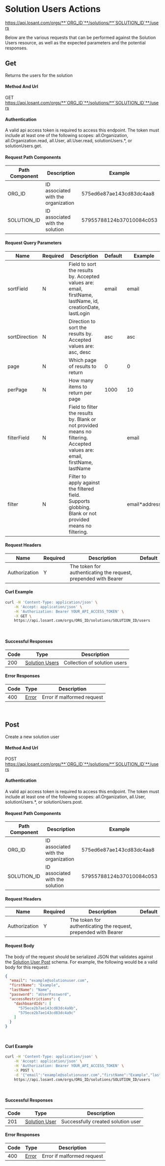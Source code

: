 # Solution Users Actions

https://api.losant.com/orgs/**`ORG_ID`**/solutions/**`SOLUTION_ID`**/users

Below are the various requests that can be performed against the
Solution Users resource, as well as the expected
parameters and the potential responses.

## Get

Returns the users for the solution

#### Method And Url

GET https://api.losant.com/orgs/**`ORG_ID`**/solutions/**`SOLUTION_ID`**/users

#### Authentication
A valid api access token is required to access this endpoint. The token must
include at least one of the following scopes:
all.Organization, all.Organization.read, all.User, all.User.read, solutionUsers.*, or solutionUsers.get.

#### Request Path Components

| Path Component | Description | Example |
| -------------- | ----------- | ------- |
| ORG_ID | ID associated with the organization | 575ed6e87ae143cd83dc4aa8 |
| SOLUTION_ID | ID associated with the solution | 57955788124b37010084c053 |

#### Request Query Parameters

| Name | Required | Description | Default | Example |
| ---- | -------- | ----------- | ------- | ------- |
| sortField | N | Field to sort the results by. Accepted values are: email, firstName, lastName, id, creationDate, lastLogin | email | email |
| sortDirection | N | Direction to sort the results by. Accepted values are: asc, desc | asc | asc |
| page | N | Which page of results to return | 0 | 0 |
| perPage | N | How many items to return per page | 1000 | 10 |
| filterField | N | Field to filter the results by. Blank or not provided means no filtering. Accepted values are: email, firstName, lastName |  | email |
| filter | N | Filter to apply against the filtered field. Supports globbing. Blank or not provided means no filtering. |  | email*address |

#### Request Headers

| Name | Required | Description | Default |
| ---- | -------- | ----------- | ------- |
| Authorization | Y | The token for authenticating the request, prepended with Bearer | |

#### Curl Example

```bash
curl -H 'Content-Type: application/json' \
    -H 'Accept: application/json' \
    -H 'Authorization: Bearer YOUR_API_ACCESS_TOKEN' \
    -X GET \
    https://api.losant.com/orgs/ORG_ID/solutions/SOLUTION_ID/users
```
<br/>

#### Successful Responses

| Code | Type | Description |
| ---- | ---- | ----------- |
| 200 | [Solution Users](schemas.md#solution-users) | Collection of solution users |

#### Error Responses

| Code | Type | Description |
| ---- | ---- | ----------- |
| 400 | [Error](schemas.md#error) | Error if malformed request |

<br/>

## Post

Create a new solution user

#### Method And Url

POST https://api.losant.com/orgs/**`ORG_ID`**/solutions/**`SOLUTION_ID`**/users

#### Authentication
A valid api access token is required to access this endpoint. The token must
include at least one of the following scopes:
all.Organization, all.User, solutionUsers.*, or solutionUsers.post.

#### Request Path Components

| Path Component | Description | Example |
| -------------- | ----------- | ------- |
| ORG_ID | ID associated with the organization | 575ed6e87ae143cd83dc4aa8 |
| SOLUTION_ID | ID associated with the solution | 57955788124b37010084c053 |

#### Request Headers

| Name | Required | Description | Default |
| ---- | -------- | ----------- | ------- |
| Authorization | Y | The token for authenticating the request, prepended with Bearer | |

#### Request Body

The body of the request should be serialized JSON that validates against
the [Solution User Post](schemas.md#solution-user-post) schema.  For example, the following would be a
valid body for this request:

```json
{
  "email": "example@solutionuser.com",
  "firstName": "Example",
  "lastName": "Name",
  "password": "aUserPassword",
  "accessRestrictions": {
    "dashboardIds": [
      "575ece2b7ae143cd83dc4a9b",
      "575ece2b7ae143cd83dc4a9c"
    ]
  }
}
```
<small><br/></small>

#### Curl Example

```bash
curl -H 'Content-Type: application/json' \
    -H 'Accept: application/json' \
    -H 'Authorization: Bearer YOUR_API_ACCESS_TOKEN' \
    -X POST \
    -d '{"email":"example@solutionuser.com","firstName":"Example","lastName":"Name","password":"aUserPassword","accessRestrictions":{"dashboardIds":["575ece2b7ae143cd83dc4a9b","575ece2b7ae143cd83dc4a9c"]}}' \
    https://api.losant.com/orgs/ORG_ID/solutions/SOLUTION_ID/users
```
<br/>

#### Successful Responses

| Code | Type | Description |
| ---- | ---- | ----------- |
| 201 | [Solution User](schemas.md#solution-user) | Successfully created solution user |

#### Error Responses

| Code | Type | Description |
| ---- | ---- | ----------- |
| 400 | [Error](schemas.md#error) | Error if malformed request |

<br/>

